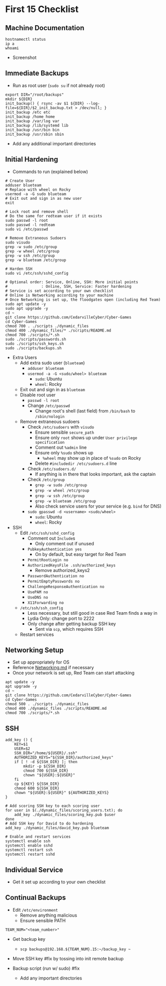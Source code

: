 # First 15 Checklist

## Machine Documentation
```Shell
hostnamectl status
ip a
whoami
```
- Screenshot
## Immediate Backups
- Run as root user (`sudo su` if not already root)
```Shell
export DIR="/root/backups"
mkdir ${DIR}
init_backup() { rsync -av $1 ${DIR} --log-file=${DIR}/$2_init_backup.txt > /dev/null; }
init_backup /etc etc
init_backup /home home
init_backup /var/log var
init_backup /lib/systemd lib
init_backup /usr/bin bin
init_backup /usr/sbin sbin
```

- Add any additional important directories
## Initial Hardening
- Commands to run (explained below)
```Shell
# Create User
adduser blueteam
# Replace with wheel on Rocky
usermod -a -G sudo blueteam
# Exit out and sign in as new user
exit

# Lock root and remove shell
# Do the same for redteam user if it exists
sudo passwd -l root
sudo passwd -l redteam
sudo vi /etc/passwd

# Remove Extraneous Sudoers
sudo visudo
grep -w sudo /etc/group
grep -w wheel /etc/group
grep -w ssh /etc/group
grep -w blueteam /etc/group

# Harden SSH
sudo vi /etc/ssh/sshd_config

# Optional order: Service, Online, SSH: More initial points
#               : Online, SSH, Service: Faster hardening
# Service is set according to your own checklist
# Online is Networking according to your machine
# Once Networking is set up, the floodgates open (including Red Team)
sudo apt update -y
sudo apt upgrade -y
cd ~
git clone https://github.com/CedarvilleCyber/Cyber-Games
cd Cyber-Games
chmod 700 . ./scripts ./dynamic_files
chmod 400 ./dynamic_files/* ./scripts/README.md
chmod 700 ./scripts/*.sh
sudo ./scripts/passwords.sh
sudo ./scripts/ssh_keys.sh
sudo ./scripts/backups.sh
```
- Extra Users
	- Add extra sudo user (`blueteam`)
		- `adduser blueteam`
		- `usermod -a -G <sudo/wheel> blueteam`
			- `sudo`: Ubuntu
			- `wheel`: Rocky
	- Exit out and sign in as `blueteam`
	- Disable root user
		- `passwd -l root`
		- Change `/etc/passwd`
			- Change root's shell (last field) from `/bin/bash` to `/sbin/nologin`
	- Remove extraneous sudoers
		- Check `/etc/sudoers` with `visudo`
			- Ensure sensible `secure_path`
			- Ensure only `root` shows up under `User privilege specification`
			- Comment out `%admin` line
			- Ensure only `%sudo` shows up
				- `%wheel` may show up in place of `%sudo` on Rocky
			- Delete `#includedir /etc/sudoers.d` line
		- Check `/etc/sudoers.d/`
			- If anything is in there that looks important, ask the captain
		- Check `/etc/group`
			- `grep -w sudo /etc/group`
			- `grep -w wheel /etc/group`
			- `grep -w ssh /etc/group`
			- `grep -w blueteam /etc/group`
			- Also check service users for your service (e.g. `bind` for DNS)
		- `sudo gpasswd -d <username> <sudo/wheel>`
			- `sudo`: Ubuntu
			- `wheel`: Rocky
- SSH
	- Edit `/etc/ssh/sshd_config`
		- Comment out `Include`s
			- Only comment out if unused
		- `PubkeyAuthentication yes`
			- On by default, but easy target for Red Team
		- `PermitRootLogin no`
		- `AuthorizedKeysFile .ssh/authorized_keys`
			- Remove authorized_keys2
		- `PasswordAuthentication no`
		- `PermitEmptyPasswords no`
		- `ChallengeResponseAuthentication no`
		- `UsePAM no`
		- `UseDNS no`
		- `X11Forwarding no`
	- `/etc/ssh/ssh_config`
		- Less necessary, but still good in case Red Team finds a way in
		- Lydia Only: change port to 2222
		- Only change after getting backup SSH key
			- Sent via `scp`, which requires SSH
	- Restart services
## Networking Setup
- Set up appropriately for OS
- Reference [Networking.md](./Networking.md) if necessary
- Once your network is set up, Red Team can start attacking
```Shell
apt update -y
apt upgrade -y
cd ~
git clone https://github.com/CedarvilleCyber/Cyber-Games
cd Cyber-Games
chmod 500 . ./scripts ./dynamic_files
chmod 400 ./dynamic_files ./scripts/README.md
chmod 700 ./scripts/*.sh
```
## SSH
```Shell
add_key () {
	KEY=$1
	USER=$2
	SSH_DIR="/home/${USER}/.ssh"
	AUTHORIZED_KEYS="${SSH_DIR}/authorized_keys"
	if [ ! -d ${SSH_DIR} ]; then
		mkdir -p ${SSH_DIR}
		chmod 700 ${SSH_DIR}
		chown "${USER}:${USER}" 
	fi
	cp ${KEY} ${SSH_DIR}
	chmod 600 ${SSH_DIR}
	chown "${USER}:${USER}" ${AUTHORIZED_KEYS}
}

# Add scoring SSH key to each scoring user
for user in $(./dynamic_files/scoring_users.txt); do
    add_key ./dynamic_files/scoring_key.pub $user
done
# Add SSH key for David to do hardening
add_key ./dynamic_files/david_key.pub blueteam

# Enable and restart services
systemctl enable ssh
systemctl enable sshd
systemctl restart ssh
systemctl restart sshd
```
## Individual Service
- Get it set up according to your own checklist
## Continual Backups
- Edit `/etc/environment`
	- Remove anything malicious
	- Ensure sensible PATH
```
TEAM_NUM="<team_number>"
```
- Get backup key
	- `scp backups@192.168.${TEAM_NUM}.15:~/backup_key ~`
- Move SSH key #fix by tossing into init remote backup

- Backup script (run w/ sudo) #fix 
	- Add any important directories
